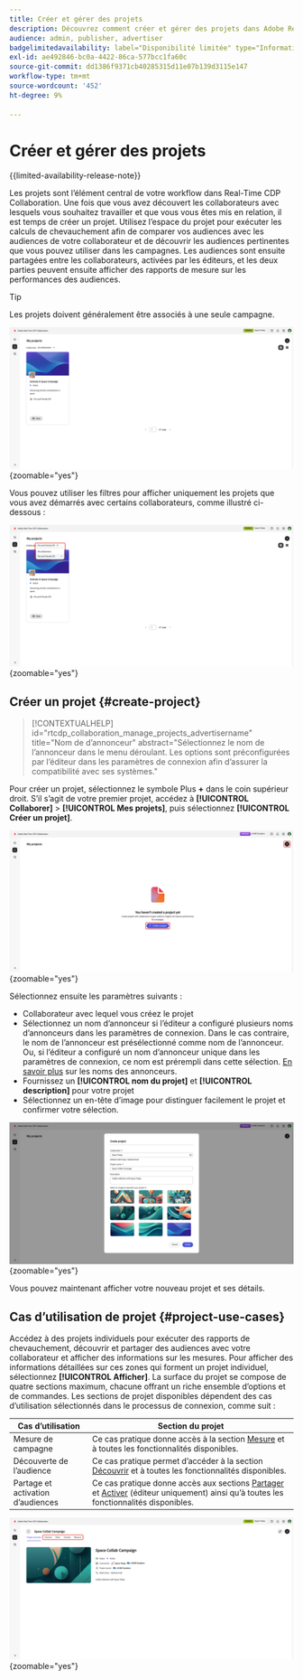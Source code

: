 ```yaml
---
title: Créer et gérer des projets
description: Découvrez comment créer et gérer des projets dans Adobe Real-Time CDP Collaboration
audience: admin, publisher, advertiser
badgelimitedavailability: label="Disponibilité limitée" type="Informative" url="https://helpx.adobe.com/fr/legal/product-descriptions/real-time-customer-data-platform-collaboration.html newtab=true"
exl-id: ae492846-bc0a-4422-86ca-577bcc1fa60c
source-git-commit: dd1386f9371cb40285315d11e07b139d3115e147
workflow-type: tm+mt
source-wordcount: '452'
ht-degree: 9%

---
```


# Créer et gérer des projets

{{limited-availability-release-note}}

Les projets sont l’élément central de votre workflow dans Real-Time CDP Collaboration. Une fois que vous avez découvert les collaborateurs avec lesquels vous souhaitez travailler et que vous vous êtes mis en relation, il est temps de créer un projet. Utilisez l’espace du projet pour exécuter les calculs de chevauchement afin de comparer vos audiences avec les audiences de votre collaborateur et de découvrir les audiences pertinentes que vous pouvez utiliser dans les campagnes. Les audiences sont ensuite partagées entre les collaborateurs, activées par les éditeurs, et les deux parties peuvent ensuite afficher des rapports de mesure sur les performances des audiences.

>[!TIP]
>
>Les projets doivent généralement être associés à une seule campagne.

![Affichage de tous les projets, non filtré.](/help/assets/collaborate/manage-view-projects/projects-overview-page.png){zoomable="yes"}

Vous pouvez utiliser les filtres pour afficher uniquement les projets que vous avez démarrés avec certains collaborateurs, comme illustré ci-dessous :

![Vue filtrée des projets avec un seul collaborateur.](/help/assets/collaborate/manage-view-projects/filtered-project-view.png){zoomable="yes"}

## Créer un projet {#create-project}

>[!CONTEXTUALHELP]
>id="rtcdp_collaboration_manage_projects_advertisername"
>title="Nom de d’annonceur"
>abstract="Sélectionnez le nom de l’annonceur dans le menu déroulant. Les options sont préconfigurées par l’éditeur dans les paramètres de connexion afin d’assurer la compatibilité avec ses systèmes."

Pour créer un projet, sélectionnez le symbole Plus **+** dans le coin supérieur droit. S’il s’agit de votre premier projet, accédez à **[!UICONTROL Collaborer]** > **[!UICONTROL Mes projets]**, puis sélectionnez **[!UICONTROL Créer un projet]**.

![Sélectionnez le symbole plus ou Créez un projet pour configurer un nouveau projet.](/help/assets/collaborate/manage-view-projects/create-project.png){zoomable="yes"}

Sélectionnez ensuite les paramètres suivants :

* Collaborateur avec lequel vous créez le projet
* Sélectionnez un nom d’annonceur si l’éditeur a configuré plusieurs noms d’annonceurs dans les paramètres de connexion. Dans le cas contraire, le nom de l’annonceur est présélectionné comme nom de l’annonceur. Ou, si l’éditeur a configuré un nom d’annonceur unique dans les paramètres de connexion, ce nom est prérempli dans cette sélection. [En savoir plus](/help/guide/connect/establishing-connections.md#connection-settings) sur les noms des annonceurs.
* Fournissez un **[!UICONTROL nom du projet]** et **[!UICONTROL description]** pour votre projet
* Sélectionnez un en-tête d’image pour distinguer facilement le projet et confirmer votre sélection.

![Options requises pour configurer un nouveau projet](/help/assets/collaborate/manage-view-projects/create-project-required-info.png){zoomable="yes"}

Vous pouvez maintenant afficher votre nouveau projet et ses détails.

## Cas d’utilisation de projet {#project-use-cases}

Accédez à des projets individuels pour exécuter des rapports de chevauchement, découvrir et partager des audiences avec votre collaborateur et afficher des informations sur les mesures. Pour afficher des informations détaillées sur ces zones qui forment un projet individuel, sélectionnez **[!UICONTROL Afficher]**. La surface du projet se compose de quatre sections maximum, chacune offrant un riche ensemble d’options et de commandes. Les sections de projet disponibles dépendent des cas d’utilisation sélectionnés dans le processus de connexion, comme suit :

| Cas d’utilisation | Section du projet |
| --- | --- |
| Mesure de campagne | Ce cas pratique donne accès à la section [Mesure](/help/guide/collaborate/measure.md) et à toutes les fonctionnalités disponibles. |
| Découverte de l’audience | Ce cas pratique permet d’accéder à la section [Découvrir](/help/guide/collaborate/discover.md) et à toutes les fonctionnalités disponibles. |
| Partage et activation d’audiences | Ce cas pratique donne accès aux sections [Partager](/help/guide/collaborate/share.md) et [Activer](/help/guide/collaborate/activate.md) (éditeur uniquement) ainsi qu’à toutes les fonctionnalités disponibles. |

![Vue du projet avec les sections disponibles mises en surbrillance.](/help/assets/collaborate/manage-view-projects/project-sections.png){zoomable="yes"}
